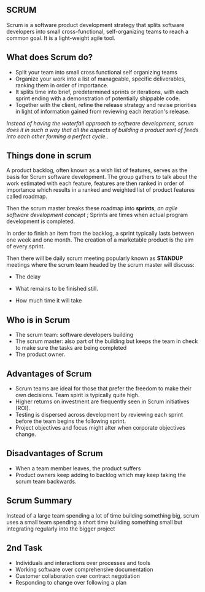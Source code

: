 ## SCRUM

Scrum is a software product development strategy that splits software developers into small cross-functional, self-organizing teams to reach a common goal. It is a light-weight agile tool.

  

## What does Scrum do?
-   Split your team into small cross functional self organizing teams
-   Organize your work into a list of manageable, specific deliverables, ranking them in order of importance.
-   It splits time into brief, predetermined sprints or iterations, with each sprint ending with a demonstration of potentially shippable code.
-   Together with the client, refine the release strategy and revise priorities in light of information gained from reviewing each iteration's release.

  
  *Instead of having the waterfall approach to software development, scrum does it in such a way that all the aspects of building a product sort of feeds into each other forming a perfect cycle.*.


## Things done in scrum
A product backlog, often known as a wish list of features, serves as the basis for Scrum software development. The group gathers to talk about the work estimated with each feature, features are then ranked in order of importance which results in a ranked and weighted list of product features called roadmap.

Then the scrum master breaks these roadmap into **sprints**, *an agile software development concept* ; Sprints are times when actual program development is completed.

In order to finish an item from the backlog, a sprint typically lasts between one week and one month. The creation of a marketable product is the aim of every sprint.

Then there will be daily scrum meeting popularly known as **STANDUP** meetings where the scrum team headed by the scrum master will discuss:

- The delay

- What remains to be finished still.

- How much time it will take

  

## Who is in Scrum
-   The scrum team: software developers building
-   The scrum master: also part of the building but keeps the team in check to make sure the tasks are being completed
-   The product owner.

  

## Advantages of Scrum
-   Scrum teams are ideal for those that prefer the freedom to make their own decisions. Team spirit is typically quite high.
-   Higher returns on investment are frequently seen in Scrum initiatives (ROI).
-   Testing is dispersed across development by reviewing each sprint before the team begins the following sprint.
-   Project objectives and focus might alter when corporate objectives change.

## Disadvantages of Scrum
-   When a team member leaves, the product suffers
-   Product owners keep adding to backlog which may keep taking the scrum team backwards.

## Scrum Summary
Instead of a large team spending a lot of time building something big, scrum uses a small team spending a short time building something small but integrating regularly into the bigger project

  

  ## 2nd Task

   - Individuals and interactions over processes and tools
   - Working software over comprehensive documentation
   - Customer collaboration over contract negotiation
   - Responding to change over following a plan
